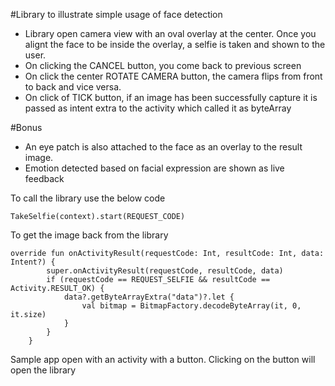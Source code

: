 #Library to illustrate simple usage of face detection
- Library open camera view with an oval overlay at the center. Once you alignt the face to be inside the overlay, a selfie is taken and shown to the user.
- On clicking the CANCEL button, you come back to previous screen
- On click the center ROTATE CAMERA button, the camera flips from front to back and vice versa.
- On click of TICK button, if an image has been successfully capture it is passed as intent extra to the activity which called it as byteArray

#Bonus
- An eye patch is also attached to the face as an overlay to the result image.
- Emotion detected based on facial expression are shown as live feedback


To call the library use the below code

~~~~
TakeSelfie(context).start(REQUEST_CODE)
~~~~

To get the image back from the library
~~~~
override fun onActivityResult(requestCode: Int, resultCode: Int, data: Intent?) {
        super.onActivityResult(requestCode, resultCode, data)
        if (requestCode == REQUEST_SELFIE && resultCode == Activity.RESULT_OK) {
            data?.getByteArrayExtra("data")?.let {
                val bitmap = BitmapFactory.decodeByteArray(it, 0, it.size)
            }
        }
    }
~~~~~


Sample app open with an activity with a button. Clicking on the button will open the library